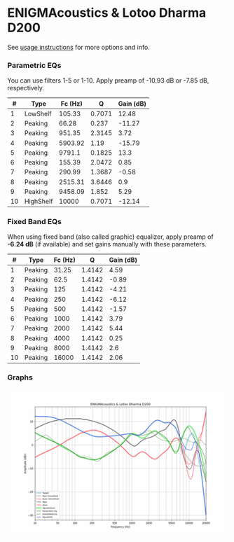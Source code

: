 # ENIGMAcoustics & Lotoo Dharma D200
See [usage instructions](https://github.com/jaakkopasanen/AutoEq#usage) for more options and info.

### Parametric EQs
You can use filters 1-5 or 1-10. Apply preamp of -10.93 dB or -7.85 dB, respectively.

|   # | Type      |   Fc (Hz) |      Q |   Gain (dB) |
|-----|-----------|-----------|--------|-------------|
|   1 | LowShelf  |    105.33 | 0.7071 |       12.48 |
|   2 | Peaking   |     66.28 | 0.237  |      -11.27 |
|   3 | Peaking   |    951.35 | 2.3145 |        3.72 |
|   4 | Peaking   |   5903.92 | 1.19   |      -15.79 |
|   5 | Peaking   |   9791.1  | 0.1825 |       13.3  |
|   6 | Peaking   |    155.39 | 2.0472 |        0.85 |
|   7 | Peaking   |    290.99 | 1.3687 |       -0.58 |
|   8 | Peaking   |   2515.31 | 3.6446 |        0.9  |
|   9 | Peaking   |   9458.09 | 1.852  |        5.29 |
|  10 | HighShelf |  10000    | 0.7071 |      -12.14 |

### Fixed Band EQs
When using fixed band (also called graphic) equalizer, apply preamp of **-6.24 dB** (if available) and set gains manually with these parameters.

|   # | Type    |   Fc (Hz) |      Q |   Gain (dB) |
|-----|---------|-----------|--------|-------------|
|   1 | Peaking |     31.25 | 1.4142 |        4.59 |
|   2 | Peaking |     62.5  | 1.4142 |       -0.89 |
|   3 | Peaking |    125    | 1.4142 |       -4.21 |
|   4 | Peaking |    250    | 1.4142 |       -6.12 |
|   5 | Peaking |    500    | 1.4142 |       -1.57 |
|   6 | Peaking |   1000    | 1.4142 |        3.79 |
|   7 | Peaking |   2000    | 1.4142 |        5.44 |
|   8 | Peaking |   4000    | 1.4142 |        0.25 |
|   9 | Peaking |   8000    | 1.4142 |        2.6  |
|  10 | Peaking |  16000    | 1.4142 |        2.06 |

### Graphs
![](./ENIGMAcoustics%20&%20Lotoo%20Dharma%20D200.png)
